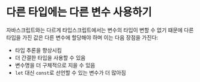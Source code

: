 # 다른 타입에는 다른 변수 사용하기

자바스크립트와는 다르게 타입스크립트에서는 변수의 타입이 변할 수 없기 떄문에 다른 타입을 가진
값은 다른 변수에 할당해야 하며 이는 다음 장점을 가진다:

- 타입 추론을 향상시킴
- 더 간결한 타입을 사용할 수 있음
- 변수명을 더 구체적으로 지을 수 있음
- `let` 대신 `const`로 선언할 수 있는 변수가 더 많아짐
